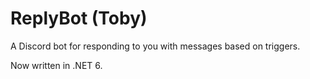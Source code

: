 # ReplyBot (Toby)
A Discord bot for responding to you with messages based on triggers.

Now written in .NET 6.
